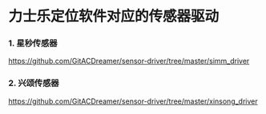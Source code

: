 # 力士乐定位软件对应的传感器驱动

### 1. 星秒传感器
https://github.com/GitACDreamer/sensor-driver/tree/master/simm_driver

### 2. 兴颂传感器
https://github.com/GitACDreamer/sensor-driver/tree/master/xinsong_driver